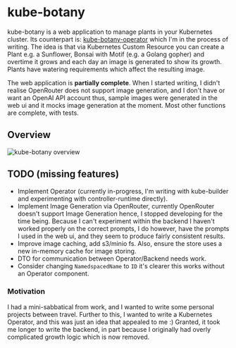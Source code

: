 # kube-botany

kube-botany is a web application to manage plants in your Kubernetes cluster. Its counterpart is: [kube-botany-operator](https://github.com/williamnoble/kube-botany-operator) which I'm in the process of writing. The idea is that via Kubernetes Custom Resource you can create a Plant e.g. a Sunflower, Bonsai with Motif (e.g. a Golang gopher) and overtime it grows and each day an image is generated to show its growth. Plants have watering requirements which affect the resulting image.

The web application is **partially complete**. When I started writing, I didn't realise OpenRouter does not support image
generation, and I don't have or want an OpenAI API account thus, sample images were generated in the web ui and it mocks
image generation at the moment. Most other functions are complete, with tests.

## Overview

![kube-botany overview](assets/kube-botany.png)

## TODO (missing features)
- Implement Operator (currently in-progress, I'm writing with kube-builder and experimenting with controller-runtime
  directly).
- Implement Image Generation via OpenRouter, currently OpenRouter doesn't support Image Generation hence, I stopped
  developing for the time being. Because I can't experiment within the backend I haven't worked properly on the correct
  prompts, I do however, have the prompts I used in the web ui, and they seem to produce fairly consistent results.
- Improve image caching, add s3/minio fs. Also, ensure the store uses a new in-memory cache for image storing.
- DTO for communication between Operator/Backend needs work.
- Consider changing `NamedspacedName` to `ID` it's clearer this works without an Operator component.


### Motivation
I had a mini-sabbatical from work, and I wanted to write some personal projects between travel. Further to this, I wanted to write a Kubernetes Operator, and this was just an idea that appealed to me :) Granted, it took me longer to write the backend, in part because I originally had overly complicated growth logic which is now removed. 